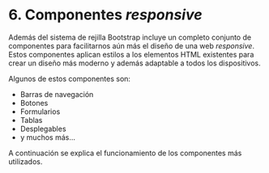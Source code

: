 # 6. Componentes _responsive_

Además del sistema de rejilla Bootstrap incluye un completo conjunto de componentes para facilitarnos aún más el diseño de una web _responsive_. Estos componentes aplican estilos a los elementos HTML existentes para crear un diseño más moderno y además adaptable a todos los dispositivos.

Algunos de estos componentes son:

- Barras de navegación
- Botones
- Formularios
- Tablas
- Desplegables
- y muchos más...

A continuación se explica el funcionamiento de los componentes más utilizados.
